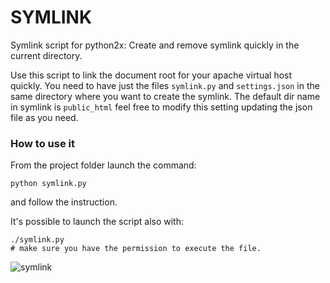 # SYMLINK
Symlink script for python2x: Create and remove symlink quickly in the current directory.

Use this script to link the document root for your apache virtual host quickly. You need to have just the files `symlink.py` and `settings.json` in the same directory where you want to create the symlink. The default dir name in symlink is `public_html` feel free to modify this setting updating the json file as you need.

### How to use it

From the project folder launch the command:

```shell
python symlink.py
```

and follow the instruction.

It's possible to launch the script also with:
```shell
./symlink.py
# make sure you have the permission to execute the file.
```


![symlink](https://gitlab.com/huckbit/blog-images/raw/master/symlink.gif)
